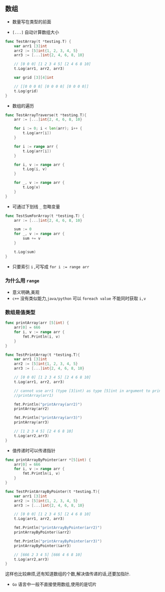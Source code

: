 ## 数组

- 数量写在类型的前面

- `[...]` 自动计算数组大小

```go
func TestArray(t *testing.T) {
	var arr1 [3]int
	arr2 := [5]int{1, 2, 3, 4, 5}
	arr3 := [...]int{2, 4, 6, 8, 10}

	// [0 0 0] [1 2 3 4 5] [2 4 6 8 10]
	t.Log(arr1, arr2, arr3)

	var grid [3][4]int

	// [[0 0 0 0] [0 0 0 0] [0 0 0 0]]
	t.Log(grid)
}
```

- 数组的遍历

```go
func TestArrayTraverse(t *testing.T){
	arr := [...]int{2, 4, 6, 8, 10}

	for i := 0; i < len(arr); i++ {
		t.Log(arr[i])
	}

	for i := range arr {
		t.Log(arr[i])
	}

	for i, v := range arr {
		t.Log(i, v)
	}

	for _, v := range arr {
		t.Log(v)
	}
}
```

- 可通过下划线 `_` 忽略变量

```go
func TestSumForArray(t *testing.T) {
	arr := [...]int{2, 4, 6, 8, 10}

	sum := 0
	for _, v := range arr {
		sum += v
	}

	t.Log(sum)
}
```

- 只要索引 `i` ,可写成 `for i := range arr`

### 为什么用 `range`

- 意义明确,美观
- `c++` 没有类似能力,`java/python` 可以 `foreach value` 不能同时获取 `i,v`

### 数组是值类型

```go
func printArray(arr [5]int) {
	arr[0] = 666
	for i, v := range arr {
		fmt.Println(i, v)
	}
}

func TestPrintArray(t *testing.T){
	var arr1 [3]int
	arr2 := [5]int{1, 2, 3, 4, 5}
	arr3 := [...]int{2, 4, 6, 8, 10}

	// [0 0 0] [1 2 3 4 5] [2 4 6 8 10]
	t.Log(arr1, arr2, arr3)

	// cannot use arr1 (type [3]int) as type [5]int in argument to printArray
	//printArray(arr1)

	fmt.Println("printArray(arr2)")
	printArray(arr2)

	fmt.Println("printArray(arr3)")
	printArray(arr3)

	// [1 2 3 4 5] [2 4 6 8 10]
	t.Log(arr2,arr3)
}
```

- 值传递时可以传递指针

```go
func printArrayByPointer(arr *[5]int) {
	arr[0] = 666
	for i, v := range arr {
		fmt.Println(i, v)
	}
}

func TestPrintArrayByPointer(t *testing.T){
	var arr1 [3]int
	arr2 := [5]int{1, 2, 3, 4, 5}
	arr3 := [...]int{2, 4, 6, 8, 10}

	// [0 0 0] [1 2 3 4 5] [2 4 6 8 10]
	t.Log(arr1, arr2, arr3)

	fmt.Println("printArrayByPointer(arr2)")
	printArrayByPointer(&arr2)

	fmt.Println("printArrayByPointer(arr3)")
	printArrayByPointer(&arr3)

	// [666 2 3 4 5] [666 4 6 8 10]
	t.Log(arr2,arr3)
}
```

这样也比较麻烦,还有知道数组的个数,解决值传递的话,还要加指针.

- `Go` 语言中一般不直接使用数组,使用的是切片

